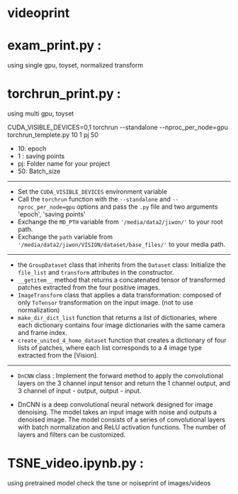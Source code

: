 # videoprint

# exam_print.py : 
using single gpu, toyset, normalized transform

# torchrun_print.py : 
using multi gpu, toyset

CUDA_VISIBLE_DEVICES=0,1 torchrun --standalone --nproc_per_node=gpu torchrun_templete.py 10 1 pj 50
- 10: epoch
- 1 : saving points
- pj: Folder name for your project
- 50: Batch_size
---
- Set the `CUDA_VISIBLE_DEVICES` environment variable 
- Call the `torchrun` function with the `--standalone` and `--nproc_per_node=gpu` options and pass the `.py` file and two arguments 'epoch', 'saving points'
- Exchange the `MD_PTH` variable from `'/media/data2/jiwon/'` to your root path.
- Exchange the `path` variable from `'/media/data2/jiwon/VISION/dataset/base_files/'` to your media path.
---
- the `GroupDataset` class that inherits from the `Dataset` class: Initialize the `file_list` and `transform` attributes in the constructor.
- `__getitem__` method that returns a concatenated tensor of transformed patches extracted from the four positive images.
- `ImageTransform` class that applies a data transformation: composed of only `ToTensor` transformation on the input image. (not to use normalization)
- `make_dir_dict_list` function that returns a list of dictionaries, where each dictionary contains four image dictionaries with the same camera and frame index.
- `create_united_4_homo_dataset` function that creates a dictionary of four lists of patches, where each list corresponds to a 4 image type extracted from the [Vision].
---
- `DnCNN` class : Implement the forward method to apply the convolutional layers on the 3 channel input tensor and return the 1 channel output, and 3 channel of input - output, output - input.

- DnCNN is a deep convolutional neural network designed for image denoising. The model takes an input image with noise and outputs a denoised image. The model consists of a series of convolutional layers with batch normalization and ReLU activation functions. The number of layers and filters can be customized.



# TSNE_video.ipynb.py : 
using pretrained model check the tsne or noiseprint of images/videos

